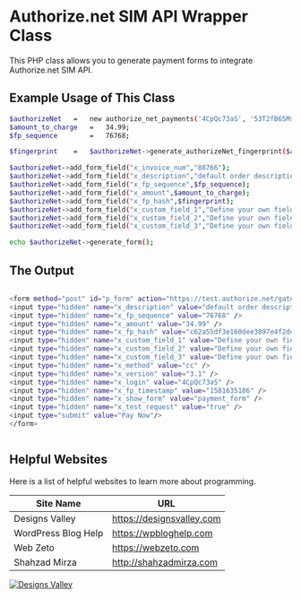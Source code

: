 # Authorize.net SIM API Wrapper Class
This PHP class allows you to generate payment forms to integrate Authorize.net SIM API.


## Example Usage of This Class
```sh
$authorizeNet	=	new authorize_net_payments('4CpQc73aS', '53T2fB65Ms844gz2', true);
$amount_to_charge	=	34.99;
$fp_sequence		=	76768;

$fingerprint	=	$authorizeNet->generate_authorizeNet_fingerprint($amount_to_charge,$fp_sequence);

$authorizeNet->add_form_field("x_invoice_num","88766");
$authorizeNet->add_form_field("x_description","default order description");
$authorizeNet->add_form_field("x_fp_sequence",$fp_sequence);
$authorizeNet->add_form_field("x_amount",$amount_to_charge);
$authorizeNet->add_form_field("x_fp_hash",$fingerprint);
$authorizeNet->add_form_field("x_custom_field_1","Define your own fields and values");
$authorizeNet->add_form_field("x_custom_field_2","Define your own fields and values");
$authorizeNet->add_form_field("x_custom_field_3","Define your own fields and values");

echo $authorizeNet->generate_form();


```

## The Output

```sh

<form method="post" id="p_form" action="https://test.authorize.net/gateway/transact.dll"><input type="hidden" name="x_invoice_num" value="88766" />
<input type="hidden" name="x_description" value="default order description" />
<input type="hidden" name="x_fp_sequence" value="76768" />
<input type="hidden" name="x_amount" value="34.99" />
<input type="hidden" name="x_fp_hash" value="c62a55df3e160dee3897e4f2ddcacedd" />
<input type="hidden" name="x_custom_field_1" value="Define your own fields and values" />
<input type="hidden" name="x_custom_field_2" value="Define your own fields and values" />
<input type="hidden" name="x_custom_field_3" value="Define your own fields and values" />
<input type="hidden" name="x_method" value="cc" />
<input type="hidden" name="x_version" value="3.1" />
<input type="hidden" name="x_login" value="4CpQc73aS" />
<input type="hidden" name="x_fp_timestamp" value="1581635186" />
<input type="hidden" name="x_show_form" value="payment_form" />
<input type="hidden" name="x_test_request" value="true" />
<input type="submit" value="Pay Now"/>
</form>



```




## Helpful Websites

Here is a list of helpful websites to learn more about programming.

| Site Name | URL |
| ------ | ------ |
| Designs Valley | https://designsvalley.com |
| WordPress Blog Help | https://wpbloghelp.com |
| Web Zeto | https://webzeto.com |
| Shahzad Mirza | http://shahzadmirza.com |



[![Designs Valley](https://designsvalley.com/wp-content/uploads/2020/02/small-logo.png)](https://designsvalley.com)
